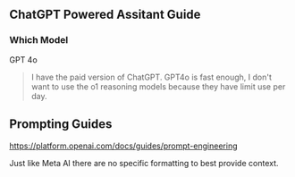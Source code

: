 ## ChatGPT Powered Assitant Guide

### Which Model

GPT 4o

> I have the paid version of ChatGPT. GPT4o is fast enough, I don't want to use the o1 reasoning models because they have limit use per day.

## Prompting Guides

https://platform.openai.com/docs/guides/prompt-engineering

Just like Meta AI there are no specific formatting to best provide context.
